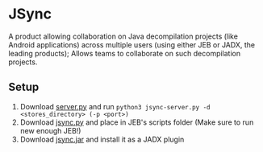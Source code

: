 # JSync

A product allowing collaboration on Java decompilation projects (like Android applications) across multiple users (using either JEB or JADX, the leading products); Allows teams to collaborate on such decompilation projects.

## Setup
1. Download [server.py](https://github.com/ykaridi/JSync/releases/latest/download/jsync-server.py)
and run ```python3 jsync-server.py -d <stores_directory> (-p <port>)```
2. Download [jsync.py](https://github.com/ykaridi/JSync/releases/latest/download/jsync.py) and place in JEB's scripts folder (Make sure to run new enough JEB!)
3. Download [jsync.jar](https://github.com/ykaridi/JSync/releases/latest/download/jsync.jar) and install it as a JADX plugin
